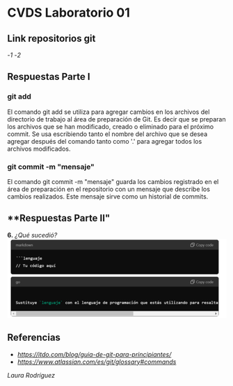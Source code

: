 # CVDS Laboratorio 01

## **Link repositorios git**
-*1*
-*2*

## **Respuestas Parte I**

### **git add**

El comando git add se utiliza para agregar cambios en los archivos del directorio de trabajo al área de preparación de Git. Es decir que se preparan los archivos que se han modificado, creado o eliminado para el próximo commit. Se usa escribiendo tanto el nombre del archivo que se desea agregar después del comando tanto como '.' para agregar todos los archivos modificados.

### **git commit -m "mensaje"**

El comando git commit -m "mensaje" guarda los cambios registrado en el área de preparación en el repositorio con un mensaje que describe los cambios realizados. Este mensaje sirve como un historial de commits. 

## **Respuestas Parte II"

**6.** *¿Qué sucedió?*
![alt text](image-1.png)

## **Referencias**
- *https://itdo.com/blog/guia-de-git-para-principiantes/*
- *https://www.atlassian.com/es/git/glossary#commands*

*Laura Rodríguez*